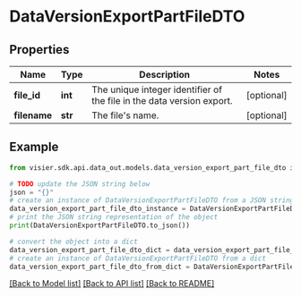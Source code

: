# DataVersionExportPartFileDTO


## Properties

Name | Type | Description | Notes
------------ | ------------- | ------------- | -------------
**file_id** | **int** | The unique integer identifier of the file in the data version export. | [optional] 
**filename** | **str** | The file&#39;s name. | [optional] 

## Example

```python
from visier.sdk.api.data_out.models.data_version_export_part_file_dto import DataVersionExportPartFileDTO

# TODO update the JSON string below
json = "{}"
# create an instance of DataVersionExportPartFileDTO from a JSON string
data_version_export_part_file_dto_instance = DataVersionExportPartFileDTO.from_json(json)
# print the JSON string representation of the object
print(DataVersionExportPartFileDTO.to_json())

# convert the object into a dict
data_version_export_part_file_dto_dict = data_version_export_part_file_dto_instance.to_dict()
# create an instance of DataVersionExportPartFileDTO from a dict
data_version_export_part_file_dto_from_dict = DataVersionExportPartFileDTO.from_dict(data_version_export_part_file_dto_dict)
```
[[Back to Model list]](../README.md#documentation-for-models) [[Back to API list]](../README.md#documentation-for-api-endpoints) [[Back to README]](../README.md)


